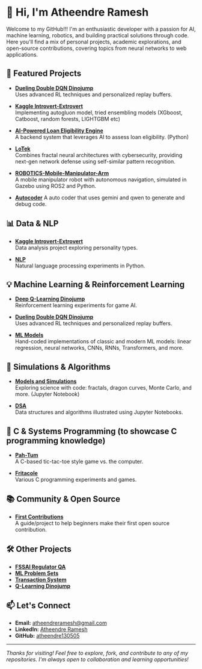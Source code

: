 # 👋 Hi, I'm Atheendre Ramesh

Welcome to my GitHub!!! I'm an enthusiastic developer with a passion for AI, machine learning, robotics, and building practical solutions through code. Here you'll find a mix of personal projects, academic explorations, and open-source contributions, covering topics from neural networks to web applications.

## 🚀 Featured Projects

- [**Dueling Double DQN Dinojump**](https://github.com/atheendre130505/dueling_double_DQN_dinojump)  
  Uses advanced RL techniques and personalized replay buffers.

- [**Kaggle Introvert-Extrovert**](https://github.com/atheendre130505/Kaggle_introvert-extrovert)  
  Implementing autogluon model, tried ensembling models (XGboost, Catboost, random forests, LIGHTGBM etc)

- [**AI-Powered Loan Eligibility Engine**](https://github.com/atheendre130505/ai-loan-eligibility-engine)  
  A backend system that leverages AI to assess loan eligibility. (Python)

- [**LoTek**](https://github.com/atheendre130505/lotek)  
  Combines fractal neural architectures with cybersecurity, providing next-gen network defense using self-similar pattern recognition.

- [**ROBOTICS-Mobile-Manipulator-Arm**](https://github.com/atheendre130505/ROBOTICS-Mobile-Manipulator-Arm)  
  A mobile manipulator robot with autonomous navigation, simulated in Gazebo using ROS2 and Python.

- [**Autocoder**](https://github.com/atheendre130505/autocoder)
  A auto coder that uses gemini and qwen to generate and debug code.

 ## 📊 Data & NLP

- [**Kaggle Introvert-Extrovert**](https://github.com/atheendre130505/Kaggle_introvert-extrovert)  
  Data analysis project exploring personality types.

- [**NLP**](https://github.com/atheendre130505/nlp)  
  Natural language processing experiments in Python. 
  
## 💡 Machine Learning & Reinforcement Learning

- [**Deep Q-Learning Dinojump**](https://github.com/atheendre130505/Deep-Q-learning_dinojump)  
  Reinforcement learning experiments for game AI.

- [**Dueling Double DQN Dinojump**](https://github.com/atheendre130505/dueling_double_DQN_dinojump)  
  Uses advanced RL techniques and personalized replay buffers.

- [**ML Models**](https://github.com/atheendre130505/ml_models)  
  Hand-coded implementations of classic and modern ML models: linear regression, neural networks, CNNs, RNNs, Transformers, and more.


## 🧪 Simulations & Algorithms

- [**Models and Simulations**](https://github.com/atheendre130505/models_and_simulations)  
  Exploring science with code: fractals, dragon curves, Monte Carlo, and more. (Jupyter Notebook)

- [**DSA**](https://github.com/atheendre130505/dsa)  
  Data structures and algorithms illustrated using Jupyter Notebooks.


## 🤖 C & Systems Programming (to showcase C programming knowledge)

- [**Pah-Tum**](https://github.com/atheendre130505/pah-tum)  
  A C-based tic-tac-toe style game vs. the computer.

- [**Fritacole**](https://github.com/atheendre130505/fritacole)  
  Various C programming experiments and games.

## 📚 Community & Open Source

- [**First Contributions**](https://github.com/atheendre130505/first-contributions)  
  A guide/project to help beginners make their first open source contribution.



## 🛠️ Other Projects

- [**FSSAI Regulator QA**](https://github.com/atheendre130505/FSSAI_Regulator-qa)  
- [**ML Problem Sets**](https://github.com/atheendre130505/ml-prob_sets)  
- [**Transaction System**](https://github.com/atheendre130505/transaction-system)  
- [**Q-Learning Dinojump**](https://github.com/atheendre130505/q-learning_dinojump)  
 

## 📫 Let's Connect

- **Email:** atheendreramesh@gmail.com
- **LinkedIn:** [Atheendre Ramesh](https://www.linkedin.com/in/atheendre-ramesh-4aa90a1ab/)
- **GitHub:** [atheendre130505](https://github.com/atheendre130505)

---

*Thanks for visiting! Feel free to explore, fork, and contribute to any of my repositories. I'm always open to collaboration and learning opportunities!*
